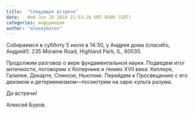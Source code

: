 ```yaml
---
title:  "Следующая встреча"
date:   Wed Jun 18 2014 21:53:26 GMT-0500 (CDT)
categories: информация
author: "alexeyburov"
---
```


Собираемся в субботу 5 июля в 14:30, у Андрея дома (спасибо, Андрей!): 235 Moraine Road, Highland Park, IL, 60035.

Продолжим разговор о вере фундаментальной науки. Подведем итог античности, поговорим о Копернике и гениях XVII века: Кеплере, Галилее, Декарте, Спинозе, Ньютоне. Перейдем к Просвещению с его деизмом и детерминизмом—посмотрим на зарю культа разума.

До встречи!

Алексей Буров.
